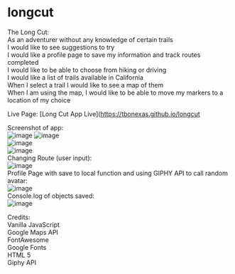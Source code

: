 # longcut



The Long Cut:  
As an adventurer without any knowledge of certain trails  
I would like to see suggestions to try  
I would like a profile page to save my information and track routes completed  
I would like to be able to choose from hiking or driving  
I would like a list of trails available in California  
When I select a trail I would like to see a map of them  
When I am using the map, I would like to be able to move my markers to a location of my choice  

Live Page: [Long Cut App Live](https://tbonexas.github.io/longcut  




Screenshot of app:  
![image](https://user-images.githubusercontent.com/67118229/94077439-c63b4300-fdb2-11ea-8af7-dd2afdf909c5.png) 
![image](https://user-images.githubusercontent.com/67118229/94061469-4903d400-fd9a-11ea-8c34-65c5ed4d5f0e.png)  
![image](https://user-images.githubusercontent.com/67118229/94061515-58831d00-fd9a-11ea-9f16-5be9b66a10c7.png)  
![image](https://user-images.githubusercontent.com/67118229/94061583-6d5fb080-fd9a-11ea-90e2-1de0b60ff027.png)  
Changing Route (user input):  
![image](https://user-images.githubusercontent.com/67118229/94061638-7ea8bd00-fd9a-11ea-9cae-bac32e2871f1.png)  
Profile Page with save to local function and using GIPHY API to call random avatar:  
![image](https://user-images.githubusercontent.com/67118229/94085176-313d4780-fdbc-11ea-8652-2526bc2dc043.png)    
Console.log of objects saved:  
![image](https://user-images.githubusercontent.com/67118229/94062390-74d38980-fd9b-11ea-8098-bb7055e5254e.png)

Credits:  
Vanilla JavaScript    
Google Maps API  
FontAwesome  
Google Fonts  
HTML 5  
Giphy API

